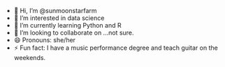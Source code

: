 - 👋 Hi, I’m @sunmoonstarfarm
- 👀 I’m interested in data science
- 🌱 I’m currently learning Python and R
- 💞️ I’m looking to collaborate on ...not sure.
- 😄 Pronouns: she/her
- ⚡ Fun fact: I have a music performance degree and teach guitar on the weekends.

<!---
sunmoonstarfarm/sunmoonstarfarm is a ✨ special ✨ repository because its `README.md` (this file) appears on your GitHub profile.
You can click the Preview link to take a look at your changes.
--->
